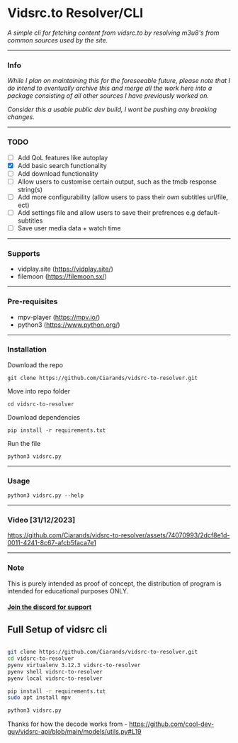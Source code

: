 # Vidsrc.to Resolver/CLI
*A simple cli for fetching content from vidsrc.to by resolving m3u8's from common sources used by the site.*

---

### Info
*While I plan on maintaining this for the foreseeable future, please note that I do intend to eventually archive this and merge all the work here into a package consisting of all other sources I have previously worked on.*

*Consider this a usable public dev build, I wont be pushing any breaking changes.*

---

### TODO
- [ ] Add QoL features like autoplay 
- [x] Add basic search functionality
- [ ] Add download functionality
- [ ] Allow users to customise certain output, such as the tmdb response string(s)
- [ ] Add more configurability (allow users to pass their own subtitles url/file, ect)
- [ ] Add settings file and allow users to save their prefrences e.g default-subtitles
- [ ] Save user media data + watch time

---

### Supports
- vidplay.site (https://vidplay.site/)
- filemoon (https://filemoon.sx/)

---

### Pre-requisites
- mpv-player (https://mpv.io/)
- python3 (https://www.python.org/)

---

### Installation
Download the repo

```git clone https://github.com/Ciarands/vidsrc-to-resolver.git```

Move into repo folder

```cd vidsrc-to-resolver```

Download dependencies

```pip install -r requirements.txt```

Run the file

```python3 vidsrc.py```

---

### Usage

```python3 vidsrc.py --help```

---

### Video [31/12/2023]

https://github.com/Ciarands/vidsrc-to-resolver/assets/74070993/2dcf8e1d-0011-4241-8c67-afcb5faca7e1

---

### Note
This is purely intended as proof of concept, the distribution of program is intended for educational purposes ONLY. 

#### [Join the discord for support](https://discord.gg/z2r8e8neQ7)


## Full Setup of vidsrc cli

```bash

git clone https://github.com/Ciarands/vidsrc-to-resolver.git
cd vidsrc-to-resolver
pyenv virtualenv 3.12.3 vidsrc-to-resolver 
pyenv shell vidsrc-to-resolver  
pyenv local vidsrc-to-resolver  

pip install -r requirements.txt 
sudo apt install mpv  

python3 vidsrc.py
```

Thanks for how the decode works from - https://github.com/cool-dev-guy/vidsrc-api/blob/main/models/utils.py#L19
